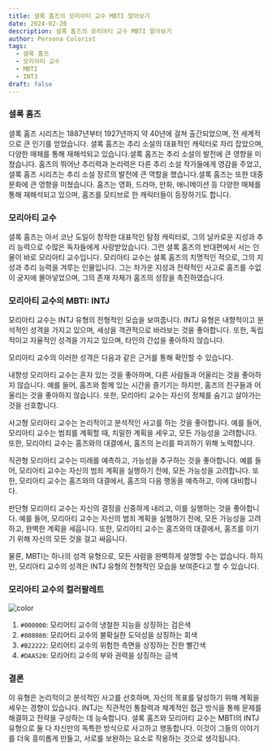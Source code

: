 ```yaml
---
title: 셜록 홈즈의 모리아티 교수 MBTI 알아보기
date: 2024-02-20
description: 셜록 홈즈의 모리아티 교수 MBTI 알아보기
author: Persona Colorist
tags:
  - 셜록 홈즈
  - 모리아티 교수
  - MBTI
  - INTJ
draft: false
---
```


### 셜록 홈즈
셜록 홈즈 시리즈는 1887년부터 1927년까지 약 40년에 걸쳐 출간되었으며, 전 세계적으로 큰 인기를 얻었습니다. 셜록 홈즈는 추리 소설의 대표적인 캐릭터로 자리 잡았으며, 다양한 매체를 통해 재해석되고 있습니다.셜록 홈즈는 추리 소설의 발전에 큰 영향을 미쳤습니다. 홈즈의 뛰어난 추리력과 논리력은 다른 추리 소설 작가들에게 영감을 주었고, 셜록 홈즈 시리즈는 추리 소설 장르의 발전에 큰 역할을 했습니다.셜록 홈즈는 또한 대중문화에 큰 영향을 미쳤습니다. 홈즈는 영화, 드라마, 만화, 애니메이션 등 다양한 매체를 통해 재해석되고 있으며, 홈즈를 모티브로 한 캐릭터들이 등장하기도 합니다.

### 모리아티 교수
셜록 홈즈는 아서 코난 도일이 창작한 대표적인 탐정 캐릭터로, 그의 날카로운 지성과 추리 능력으로 수많은 독자들에게 사랑받았습니다. 그런 셜록 홈즈의 반대편에서 서는 인물이 바로 모리아티 교수입니다. 모리아티 교수는 셜록 홈즈의 치명적인 적으로, 그의 지성과 추리 능력을 겨루는 인물입니다. 그는 차가운 지성과 전략적인 사고로 홈즈를 수없이 궁지에 몰아넣었으며, 그의 존재 자체가 홈즈의 성장을 촉진하였습니다.

### 모리아티 교수의 MBTI: INTJ
모리아티 교수는 INTJ 유형의 전형적인 모습을 보여줍니다. INTJ 유형은 내향적이고 분석적인 성격을 가지고 있으며, 세상을 객관적으로 바라보는 것을 좋아합니다. 또한, 독립적이고 자율적인 성격을 가지고 있으며, 타인의 간섭을 좋아하지 않습니다.

모리아티 교수의 이러한 성격은 다음과 같은 근거를 통해 확인할 수 있습니다.

내향성
모리아티 교수는 혼자 있는 것을 좋아하며, 다른 사람들과 어울리는 것을 좋아하지 않습니다. 예를 들어, 홈즈와 함께 있는 시간을 즐기기는 하지만, 홈즈의 친구들과 어울리는 것을 좋아하지 않습니다. 또한, 모리아티 교수는 자신의 정체를 숨기고 살아가는 것을 선호합니다.

사고형
모리아티 교수는 논리적이고 분석적인 사고를 하는 것을 좋아합니다. 예를 들어, 모리아티 교수는 범죄를 계획할 때, 치밀한 계획을 세우고, 모든 가능성을 고려합니다. 또한, 모리아티 교수는 홈즈와의 대결에서, 홈즈의 논리를 파괴하기 위해 노력합니다.

직관형
모리아티 교수는 미래를 예측하고, 가능성을 추구하는 것을 좋아합니다. 예를 들어, 모리아티 교수는 자신의 범죄 계획을 실행하기 전에, 모든 가능성을 고려합니다. 또한, 모리아티 교수는 홈즈와의 대결에서, 홈즈의 다음 행동을 예측하고, 이에 대비합니다.

판단형
모리아티 교수는 자신의 결정을 신중하게 내리고, 이를 실행하는 것을 좋아합니다. 예를 들어, 모리아티 교수는 자신의 범죄 계획을 실행하기 전에, 모든 가능성을 고려하고, 완벽한 계획을 세웁니다. 또한, 모리아티 교수는 홈즈와의 대결에서, 홈즈를 이기기 위해 자신의 모든 것을 걸고 싸웁니다.

물론, MBTI는 하나의 성격 유형으로, 모든 사람을 완벽하게 설명할 수는 없습니다. 하지만, 모리아티 교수의 성격은 INTJ 유형의 전형적인 모습을 보여준다고 할 수 있습니다.

### 모리아티 교수의 컬러팔레트

![color](https://i.imgur.com/GOhqoPL.png#center)

1. `#000000`: 모리어티 교수의 냉철한 지능을 상징하는 검은색
2. `#808080`: 모리어티 교수의 불확실한 도덕성을 상징하는 회색
3. `#B22222`: 모리어티 교수의 위험한 측면을 상징하는 진한 빨간색
4. `#DAA520`: 모리어티 교수의 부와 권력을 상징하는 금색

### 결론
이 유형은 논리적이고 분석적인 사고를 선호하며, 자신의 목표를 달성하기 위해 계획을 세우는 경향이 있습니다. INTJ는 직관적인 통찰력과 체계적인 접근 방식을 통해 문제를 해결하고 전략을 구상하는 데 능숙합니다. 셜록 홈즈와 모리아티 교수는 MBTI의 INTJ 유형으로 둘 다 자신만의 독특한 방식으로 사고하고 행동합니다. 이것이 그들의 이야기를 더욱 흥미롭게 만들고, 서로를 보완하는 요소로 작용하는 것으로 생각됩니다.


